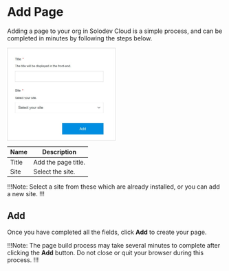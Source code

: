 # Add Page

Adding a page to your org in Solodev Cloud is a simple process, and can be completed in minutes by following the steps below.

<img src="../../../images/addpage.jpg" alt="addpage" style="width: 50%; display: block"></a>

**Name** | **Description** 
:--- | ---
Title | Add the page title.
Site | Select the site.

!!!Note:
Select a site from these which are already installed, or you can add a new site.
!!!

## Add

Once you have completed all the fields, click **Add** to create your page.

!!!Note:
The page build process may take several minutes to complete after clicking the **Add** button. Do not close or quit your browser during this process.
!!!

